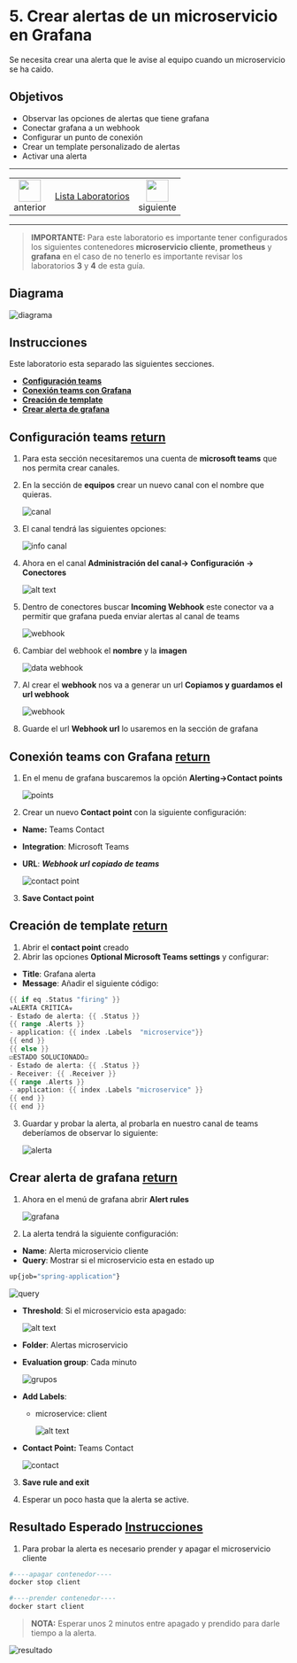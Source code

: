 # 5. Crear alertas de un microservicio en Grafana
Se necesita crear una alerta que le avise al equipo cuando un microservicio se ha caido. 

## Objetivos
- Observar las opciones de alertas que tiene grafana
- Conectar grafana a un webhook 
- Configurar un punto de conexión
- Crear un template personalizado de alertas
- Activar una alerta

---
<div style="width: 400px;">
        <table width="50%">
            <tr>
                <td style="text-align: center;">
                    <a href="../Capitulo4/"><img src="../images/anterior.png" width="40px"></a>
                    <br>anterior
                </td>
                <td style="text-align: center;">
                   <a href="../README.md">Lista Laboratorios</a>
                </td>
<td style="text-align: center;">
                    <a href="../Capitulo6/"><img src="../images/siguiente.png" width="40px"></a>
                    <br>siguiente
                </td>
            </tr>
        </table>
</div>

---

> **IMPORTANTE:** Para este laboratorio es importante tener configurados los siguientes contenedores 
**microservicio cliente**, **prometheus** y **grafana**
en el caso de no tenerlo es importante revisar los laboratorios **3** y **4** de esta guía. 



## Diagrama

![diagrama](../images/5/diagrama.png)


## Instrucciones
Este laboratorio esta separado las siguientes  secciones.

- **[Configuración teams](#configuración-teams-return)**
- **[Conexión teams con Grafana](#conexión-teams-con-grafana-return)**
- **[Creación de template](#creación-de-template-return)**
- **[Crear alerta de grafana](#crear-alerta-de-grafana-return)**

## Configuración teams [return](#instrucciones)
1. Para esta sección necesitaremos una cuenta de **microsoft teams** que nos permita crear canales. 

2. En la sección de **equipos** crear un nuevo canal con el nombre que quieras. 

    ![canal](../images/5/1.png)

3. El canal tendrá las siguientes opciones:

    ![info canal](../images/5/2.png)

4. Ahora en el canal **Administración del canal-> Configuración -> Conectores** 

    ![alt text](../images/5/3.png)

5. Dentro de conectores buscar **Incoming Webhook** este conector va a permitir que grafana pueda enviar alertas al canal de teams

    ![webhook](../images/5/4.png)

6. Cambiar del webhook el **nombre** y la **imagen**

    ![data webhook](../images/5/5.png)

7. Al crear el **webhook** nos va a generar un url **Copiamos y guardamos el url webhook**

    ![webhook](../images/5/6.png)

8. Guarde el url **Webhook url** lo usaremos en la sección de grafana

## Conexión teams con Grafana [return](#instrucciones)

1. En el menu de grafana buscaremos la opción **Alerting->Contact points**

    ![points](../images/5/7.png)

2. Crear un nuevo **Contact point** con la siguiente configuración:
- **Name:** Teams Contact
- **Integration**: Microsoft Teams
- **URL**: ***Webhook url copiado de teams***

    ![contact point](../images/5/8.png)


3. **Save Contact point**


## Creación de template [return](#instrucciones)

1. Abrir el **contact point** creado
2. Abrir las opciones **Optional Microsoft Teams settings** y configurar:
- **Title**: Grafana alerta
- **Message**: Añadir el siguiente código:

```go
{{ if eq .Status "firing" }}
☣️ALERTA CRITICA☣️
- Estado de alerta: {{ .Status }}
{{ range .Alerts }}
- application: {{ index .Labels  "microservice"}}
{{ end }}
{{ else }}
☑️ESTADO SOLUCIONADO☑️
- Estado de alerta: {{ .Status }}
- Receiver: {{ .Receiver }}
{{ range .Alerts }}
- application: {{ index .Labels "microservice" }}
{{ end }}
{{ end }}

```
3. Guardar y probar la alerta, al probarla en nuestro canal de teams deberíamos de observar lo siguiente:

    ![alerta](../images/5/9.png)



## Crear alerta de grafana [return](#instrucciones)

1. Ahora en el menú de grafana abrir **Alert rules**

    ![grafana](../images/5/10.png)

2. La alerta tendrá la siguiente configuración:
- **Name**: Alerta microservicio cliente
- **Query**: Mostrar si el microservicio esta en estado up
```bash
up{job="spring-application"}
```

![query](../images/5/11.png)


- **Threshold**: Si el microservicio esta apagado:

    ![alt text](../images/5/12.png)

- **Folder**: Alertas microservicio

- **Evaluation group**: Cada minuto

    ![grupos](../images/5/13.png)

- **Add Labels**: 
    - microservice: client
    
        ![alt text](../images/5/14.png)

- **Contact Point:** Teams Contact

    ![contact](../images/5/15.png)

3. **Save rule and exit**

4. Esperar un poco hasta que la alerta se active. 


## Resultado Esperado [Instrucciones](#instrucciones)

1. Para probar la alerta es necesario prender y apagar el microservicio cliente

```bash
#----apagar contenedor----
docker stop client 

#----prender contenedor----
docker start client
```

> **NOTA:** Esperar unos 2 minutos entre apagado y prendido para darle tiempo a la alerta. 

![resultado](../images/5/16.png)